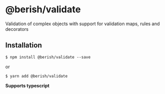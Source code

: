 # @berish/validate

Validation of complex objects with support for validation maps, rules and decorators

## Installation

```
$ npm install @berish/validate --save
```

or

```
$ yarn add @berish/validate
```

**Supports typescript**
